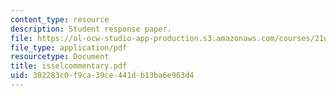```yaml
---
content_type: resource
description: Student response paper.
file: https://ol-ocw-studio-app-production.s3.amazonaws.com/courses/21w-765j-interactive-and-non-linear-narrative-theory-and-practice-spring-2004/302283c0f9ca39ce441db13ba6e963d4_isselcommentary.pdf
file_type: application/pdf
resourcetype: Document
title: isselcommentary.pdf
uid: 302283c0-f9ca-39ce-441d-b13ba6e963d4
---
```

